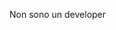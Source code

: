 Non sono un developer

<!---
MrlaFlamee/MrlaFlamee is a ✨ special ✨ repository because its `README.md` (this file) appears on your GitHub profile.
You can click the Preview link to take a look at your changes.
---
